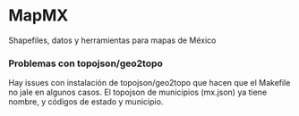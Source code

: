 # MapMX
Shapefiles, datos y herramientas para mapas de México

### Problemas con topojson/geo2topo
Hay issues con instalación de topojson/geo2topo que hacen que el Makefile no jale en algunos casos. 
El topojson de municipios (mx.json) ya tiene nombre, y códigos de estado y municipio.
